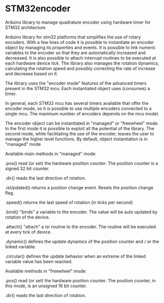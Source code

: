 # STM32encoder
 Arduino library to manage quadrature encoder using hardware timer for STM32 architecture

Arduino library for stm32 platforms that simplifies the use of rotary encoders. With a few lines of code it is possible to instantiate an encoder object by managing its properties and events. It is possible to link numeric variables to the encoder so that they are automatically increased and decreased. It is also possible to attach interrupt routines to be executed at each hardware device tick. The library also manages the rotation dynamics, calculating the rotation speed and possibly correcting the rate of increase and decrease based on it.

The library uses the "encoder mode" features of the advanced timers present in the STM32 mcu. Each instantiated object uses (consumes) a timer.

In general, each STM32 mcu has several timers available that offer the encoder mode, so it is possible to use multiple encoders connected to a single mcu. The maximum number of encoders depends on the mcu model.

The encoder object can be instantiated in "managed" or "freewheel" mode. In the first mode it is possible to exploit all the potential of the library. The second mode, while facilitating the use of the encoder, leaves the user to manage the higher level functions. By default, object instantiation is in "managed" mode

Available main methods in "managed" mode:

  .pos()        read (or set) the hardware position counter. The position counter is a signed 32 bit counter.
  
  .dir()        reads the last direction of rotation.
  
  .isUpdated()  returns a position change event. Resets the position change flag.
  
  .speed()      returns the last speed of rotation (in ticks per second)
  
  .bind()       "binds" a variable to the encoder. The value will be auto updated by rotation of the device.
  
  .attach()     "attach" a isr routine to the encoder. The routine will be executed at every tick of device.
  
  .dynamic()    defines the update dynamics of the position counter and / or the linked variable.
  
  .circular()   defines the update behavior when an extreme of the linked variable value has been reached.


Available methods in "freewheel" mode:

  .pos()        read (or set) the hardware position counter. The position counter, in this mode, is an unsigned 16 bit counter.
  
  .dir()        reads the last direction of rotation.

